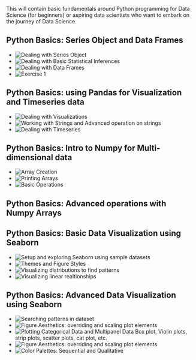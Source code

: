 
This will contain basic fundamentals around Python programming for Data Science (for beginners) or aspiring data scientists who want to embark on the journey of Data Science.

## Python Basics: Series Object and Data Frames
- ![Dealing with Series Object](/Python/Basics/Python_SeriesObject.ipynb)
- ![Dealing with Basic Statistical Inferences](/Python/Basics/Python_Stats.ipynb)
- ![Dealing with Data Frames](/Python/Basics/Python_DataFrames.ipynb)
- ![Exercise 1](/Python/Basics/Python_Exercise1.ipynb)

## Python Basics: using Pandas for Visualization and Timeseries data
- ![Dealing with Visualizations](/Python/Basics/Python_Visualizations.ipynb)
- ![Working with Strings and Advanced operation on strings](/Python/Basics/Python_StringData.ipynb)
- ![Dealing with Timeseries](/Python/Basics/Python_Timeseries.ipynb)

## Python Basics: Intro to Numpy for Multi-dimensional data
- ![Array Creation](/Python/Basics/Python_ArrayCreation.ipynb)
- ![Printing Arrays](/Python/Basics/Python_PrintingArrays.ipynb)
- ![Basic Operations](/Python/Basics/Python_BasicOperations.ipynb)

## Python Basics: Advanced operations with Numpy Arrays

## Python Basics: Basic Data Visualization using Seaborn

- ![Setup and exploring Seaborn using sample datasets](/Python/Basics/SetupAndExploringPollutionDataset.ipynb)
- ![Themes and Figure Styles](/Python/Basics/ThemesAndFigureStyles.ipynb)
- ![Visualizing distributions to find patterns](/Python/Basics/VisualizingDistributionsToFindPatterns.ipynb)
- ![Visualizing linear realtionships](/Python/Basics/VisualizingLinearRealtionships.ipynb)

## Python Basics: Advanced Data Visualization using Seaborn

- ![Searching patterns in dataset](/Python/Basics/Absenteeism_at_work_dataset.ipynb)
- ![Figure Aesthetics: overriding and scaling plot elements](/Python/Basics/FigureAesthetics.ipynb)
- ![Plotting Categorical Data and Multipanel Data](/Python/Basics/CategoricalDataAndMultipanelData.ipynb) Box plot, Violin plots, strip plots, scatter plots, cat plot, etc.
- ![Figure Aesthetics: overriding and scaling plot elements](/Python/Basics/DataSubsetsUsingTheFacetGrid.ipynb)
- ![Color Palettes: Sequential and Qualitative](/Python/Basics/ColorPalettes.ipynb)
